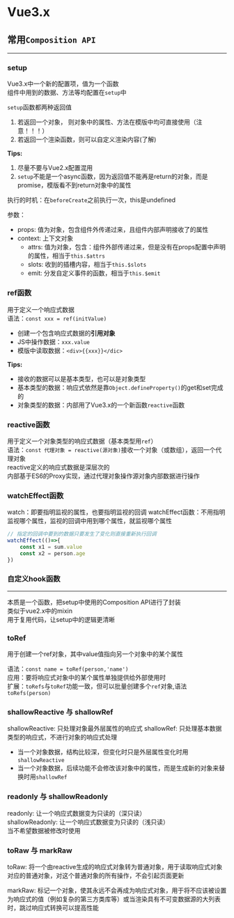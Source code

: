 # Vue3.x

## 常用`Composition API`

---

### setup

Vue3.x中一个新的配置项，值为一个函数  
组件中用到的数据、方法等均配置在`setup`中

`setup`函数都两种返回值
1. 若返回一个对象， 则对象中的属性、方法在模版中均可直接使用（注意！！！）
2. 若返回一个渲染函数，则可以自定义渲染内容(了解)

**Tips:** 
1. 尽量不要与Vue2.x配置混用
2. `setup`不能是一个async函数，因为返回值不能再是return的对象，而是promise，模版看不到return对象中的属性

执行的时机：在`beforeCreate`之前执行一次，this是undefined

参数：
- props: 值为对象，包含组件外传递过来，且组件内部声明接收了的属性
- context: 上下文对象
  - attrs: 值为对象，包含：组件外部传递过来，但是没有在props配置中声明的属性，相当于`this.$attrs`
  - slots: 收到的插槽内容，相当于`this.$slots`
  - emit: 分发自定义事件的函数，相当于`this.$emit`

### ref函数

用于定义一个响应式数据  
语法：`const xxx = ref(initValue)`  
- 创建一个包含响应式数据的**引用对象**
- JS中操作数据：`xxx.value`
- 模版中读取数据：`<div>{{xxx}}</dic>`

**Tips:**
- 接收的数据可以是基本类型，也可以是对象类型
- 基本类型的数据：响应式依然是靠`Object.defineProperty()`的get和set完成的
- 对象类型的数据：内部用了Vue3.x的一个新函数`reactive`函数

### reactive函数

用于定义一个对象类型的响应式数据（基本类型用`ref`）  
语法：`const 代理对象 = reactive(源对象)`接收一个对象（或数组），返回一个代理对象  
reactive定义的响应式数据是深层次的  
内部基于ES6的Proxy实现，通过代理对象操作源对象内部数据进行操作

### watchEffect函数

watch：即要指明监视的属性，也要指明监视的回调
watchEffect函数：不用指明监视哪个属性，监视的回调中用到哪个属性，就监视哪个属性

```javascript
// 指定的回调中要到的数据只要发生了变化则直接重新执行回调
watchEffect(()=>{
    const x1 = sum.value
    const x2 = person.age
})
```

### 自定义hook函数

---

本质是一个函数，把setup中使用的Composition API进行了封装  
类似于vue2.x中的mixin  
用于复用代码，让setup中的逻辑更清晰

### toRef

用于创建一个ref对象，其中value值指向另一个对象中的某个属性

语法：`const name = toRef(person,'name')`  
应用：要将响应式对象中的某个属性单独提供给外部使用时  
扩展：`toRefs`与`toRef`功能一致，但可以批量创建多个`ref`对象,语法`toRefs(person)`

### shallowReactive 与 shallowRef

shallowReactive: 只处理对象最外层属性的响应式
shallowRef: 只处理基本数据类型的响应式，不进行对象的响应式处理

- 当一个对象数据，结构比较深，但变化时只是外层属性变化时用`shallowReactive`
- 当一个对象数据，后续功能不会修改该对象中的属性，而是生成新的对象来替换时用`shallowRef`

### readonly 与 shallowReadonly

readonly: 让一个响应式数据变为只读的（深只读）  
shallowReadonly: 让一个响应式数据变为只读的（浅只读）  
当不希望数据被修改时使用

### toRaw 与 markRaw

toRaw: 将一个由reactive生成的响应式对象转为普通对象，用于读取响应式对象对应的普通对象，对这个普通对象的所有操作，不会引起页面更新

markRaw: 标记一个对象，使其永远不会再成为响应式对象，用于将不应该被设置为响应式的值（例如复杂的第三方类库等）或当渲染具有不可变数据源的大列表时，跳过响应式转换可以提高性能

